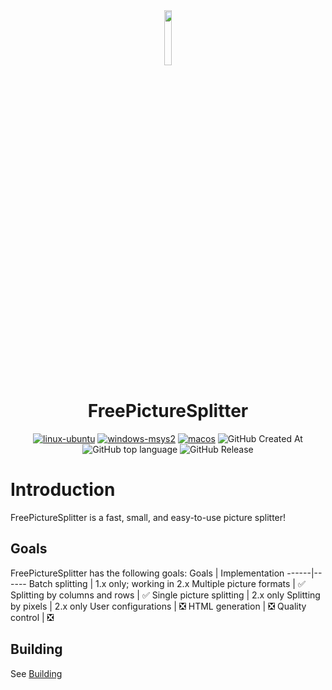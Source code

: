 <div align=center>
<img src="https://bgithub.xyz/zxunge/FreePictureSplitter/raw/refs/heads/main/res/FPS.ico" width="15%" height="15%">
<h1>FreePictureSplitter</h1>

[![linux-ubuntu](https://github.com/zxunge/FreePictureSplitter/actions/workflows/linux-ubuntu.yml/badge.svg)](https://github.com/zxunge/FreePictureSplitter/actions/workflows/linux-ubuntu.yml)
[![windows-msys2](https://github.com/zxunge/FreePictureSplitter/actions/workflows/windows-msys2.yml/badge.svg)](https://github.com/zxunge/FreePictureSplitter/actions/workflows/windows-msys2.yml)
[![macos](https://github.com/zxunge/FreePictureSplitter/actions/workflows/macos.yml/badge.svg)](https://github.com/zxunge/FreePictureSplitter/actions/workflows/macos.yml)
<img alt="GitHub Created At" src="https://img.shields.io/github/created-at/zxunge/FreePictureSplitter">
<img alt="GitHub top language" src="https://img.shields.io/github/languages/top/zxunge/FreePictureSplitter">
<img alt="GitHub Release" src="https://img.shields.io/github/v/release/zxunge/FreePictureSplitter">
</div>

# Introduction
FreePictureSplitter is a fast, small, and easy-to-use picture splitter!

## Goals 
FreePictureSplitter has the following goals:
Goals | Implementation
------|------
Batch splitting | 1.x only; working in 2.x
Multiple picture formats | ✅
Splitting by columns and rows | ✅
Single picture splitting | 2.x only
Splitting by pixels | 2.x only
User configurations | ❎
HTML generation | ❎
Quality control | ❎

## Building
See [Building](docs/build.md)
